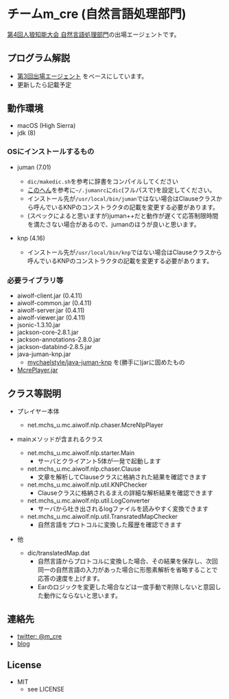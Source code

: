 チームm_cre (自然言語処理部門)
====

[第4回人狼知能大会 自然言語処理部門](http://aiwolf.org/4th-aiwolf-contest)の出場エージェントです。

## プログラム解説

* [第3回出場エージェント](https://github.com/mcre/aiwolf-3rd-nlp) をベースにしています。
* 更新したら記載予定

## 動作環境

* macOS (High Sierra)
* jdk (8)

### OSにインストールするもの

* juman (7.01)
  + ```dic/makedic.sh```を参考に辞書をコンパイルしてください
  + [このへん](http://d.hatena.ne.jp/knaka20blue/20110320/1300627864)を参考に```~/.jumanrc```に```dic```(フルパスで)を設定してください。
  + インストール先が```/usr/local/bin/juman```ではない場合はClauseクラスから呼んでいるKNPのコンストラクタの記載を変更する必要があります。
  + (スペックによると思いますが)juman++だと動作が遅くて応答制限時間を満たさない場合があるので、jumanのほうが良いと思います。

* knp (4.16)
  + インストール先が```/usr/local/bin/knp```ではない場合はClauseクラスから呼んでいるKNPのコンストラクタの記載を変更する必要があります。

### 必要ライブラリ等

* aiwolf-client.jar (0.4.11)
* aiwolf-common.jar (0.4.11)
* aiwolf-server.jar (0.4.11)
* aiwolf-viewer.jar (0.4.11)
* jsonic-1.3.10.jar
* jackson-core-2.8.1.jar
* jackson-annotations-2.8.0.jar
* jackson-databind-2.8.5.jar
* java-juman-knp.jar
  + [mychaelstyle/java-juman-knp](https://github.com/mychaelstyle/java-juman-knp) を(勝手に)jarに固めたもの
* [McrePlayer.jar](https://github.com/mcre/aiwolf-3rd/blob/master/McrePlayer.jar)

## クラス等説明

* プレイヤー本体
  * net.mchs_u.mc.aiwolf.nlp.chaser.McreNlpPlayer

* mainメソッドが含まれるクラス
  + net.mchs_u.mc.aiwolf.nlp.starter.Main
    - サーバとクライアント5体が一発で起動します
  + net.mchs_u.mc.aiwolf.nlp.chaser.Clause
    - 文章を解析してClauseクラスに格納された結果を確認できます
  + net.mchs_u.mc.aiwolf.nlp.util.KNPChecker
    - Clauseクラスに格納されるまえの詳細な解析結果を確認できます
  + net.mchs_u.mc.aiwolf.nlp.util.LogConverter
    - サーバから吐き出されるlogファイルを読みやすく変換できます
  + net.mchs_u.mc.aiwolf.nlp.util.TransratedMapChecker
    - 自然言語をプロトコルに変換した履歴を確認できます
    
* 他
  + dic/translatedMap.dat
    - 自然言語からプロトコルに変換した場合、その結果を保存し、次回同一の自然言語の入力があった場合に形態素解析を省略することで応答の速度を上げます。
    - Earのロジックを変更した場合などは一度手動で削除しないと意図した動作にならないと思います。

## 連絡先

* [twitter: @m_cre](https://twitter.com/m_cre)
* [blog](http://www.mchs-u.net/mc/)

## License

* MIT
  + see LICENSE
